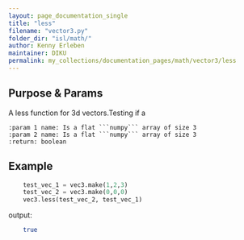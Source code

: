 ```yaml
---
layout: page_documentation_single
title: "less"
filename: "vector3.py"
folder_dir: "isl/math/"
author: Kenny Erleben
maintainer: DIKU
permalink: my_collections/documentation_pages/math/vector3/less
---
```

## Purpose & Params
A less function for 3d vectors.Testing if a
    
    :param 1 name: Is a flat ```numpy``` array of size 3
    :param 2 name: Is a flat ```numpy``` array of size 3
    :return: boolean  

## Example
```python
    test_vec_1 = vec3.make(1,2,3)
    test_vec_2 = vec3.make(0,0,0)
    vec3.less(test_vec_2, test_vec_1)
```
output:
```bash
    true
```